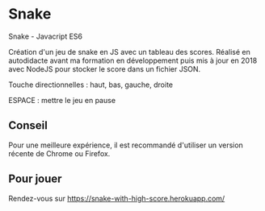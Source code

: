 # Snake
Snake - Javacript ES6

Création d'un jeu de snake en JS avec un tableau des scores. Réalisé en autodidacte avant ma formation en développement puis mis à jour en 2018 avec NodeJS pour stocker le score dans un fichier JSON.

Touche directionnelles : haut, bas, gauche, droite

ESPACE : mettre le jeu en pause

## Conseil

Pour une meilleure expérience, il est recommandé d'utiliser un version récente de Chrome ou Firefox.

## Pour jouer

Rendez-vous sur https://snake-with-high-score.herokuapp.com/
